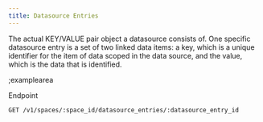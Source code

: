 ```yaml
---
title: Datasource Entries
---
```


The actual KEY/VALUE pair object a datasource consists of. One specific datasource entry is a set of two linked data items: a key, which is a unique identifier for the item of data scoped in the data source, and the value, which is the data that is identified.

;examplearea

Endpoint

```bash
GET /v1/spaces/:space_id/datasource_entries/:datasource_entry_id
```